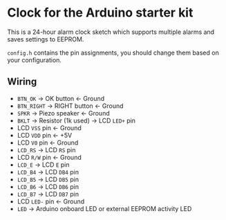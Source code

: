 # Clock for the Arduino starter kit
This is a 24-hour alarm clock sketch which supports multiple alarms and saves settings to EEPROM.

`config.h` contains the pin assignments, you should change them based on your configuration.

## Wiring
* `BTN_OK` -> OK button <- Ground
* `BTN_RIGHT` -> RIGHT button <- Ground
* `SPKR` -> Piezo speaker <- Ground
* `BKLT` -> Resistor (1k used) -> LCD `LED+` pin
* LCD `VSS` pin <- Ground
* LCD `VDD` pin <- +5V
* LCD `V0` pin <- Ground
* `LCD_RS` -> LCD `RS` pin
* LCD `R/W` pin <- Ground
* `LCD_E` -> LCD `E` pin
* `LCD_B4` -> LCD `DB4` pin
* `LCD_B5` -> LCD `DB5` pin
* `LCD_B6` -> LCD `DB6` pin
* `LCD_B7` -> LCD `DB7` pin
* LCD `LED-` pin <- Ground
* `LED` -> Arduino onboard LED or external EEPROM activity LED
